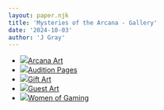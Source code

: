 ```yaml
---
layout: paper.njk
title: 'Mysteries of the Arcana - Gallery'
date: '2024-10-03'
author: 'J Gray'
---
```


<div class="gallery">
<ul>
    <li><a href="/art/arcana/"><img src="/art/PossibleLogo.jpg"><span>Arcana Art</span></a></li>
    <li><a href="/art/audition/"><img src="/art/tun.jpg"><span>Audition Pages</span></a></li>
    <li><a href="/art/gift/"><img src="/art/Chrystalline_and_Theresa_by_cass_chan.jpg"><span>Gift Art</span></a></li>
    <li><a href="/art/guest/"><img src="/art/20080621.jpg"><span>Guest Art</span></a></li>
    <li><a href="/art/women/"><img src="/art/women1.jpg"><span>Women of Gaming</span></a></li>
</ul>
</div>